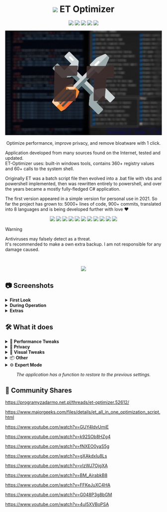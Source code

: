 <h1 align="center"> <img src="https://github.com/user-attachments/assets/d50d77b0-57ec-4d23-9e0c-13541e024f02" width="48">
ET Optimizer
</h1>
<p align="center">
<a href="https://github.com/semazurek/ET-All-in-One-Optimizer/releases/latest"><img src="https://img.shields.io/badge/RELEASE-v6.06.37-blue?style=for-the-badge&"></a>
<a href="#"><img src="https://img.shields.io/badge/C%23-239120?style=for-the-badge&logo=c-sharp&logoColor=white"></a>
<a href="#"><img src="https://img.shields.io/badge/.NET-512BD4?style=for-the-badge&logo=dotnet&logoColor=white"></a>
<a href="#"><img src="https://img.shields.io/github/downloads/semazurek/ET-Optimizer/total?style=for-the-badge"></a>
<a href="https://www.buymeacoffee.com/semazurek" target="_blank"><img src="https://img.shields.io/badge/buymeacoffee-27ae60?style=for-the-badge&logo=buymeacoffee&logoColor=white"></a>
</p>
<p align="center">
<img src="https://github.com/semazurek/semazurek.github.io/blob/main/assets/work1.jpg" width="600">
</p>


<p align="center">Optimize performance, improve privacy, and remove bloatware with 1 click.</p>







Application developed from many sources found on the Internet, tested and updated. </br>ET-Optimizer uses: built-in windows tools, contains 360+ registry values and 60+ calls to the system shell.

Originally ET was a batch script file then evolved into a .bat file with vbs and powershell implemented, then was rewritten entirely to powershell, and over the years became a mostly fully-fledged C# application.

The first version appeared in a simple version for personal use in 2021.
So far the project has grown to: 5000+ lines of code, 900+ commits, translated into 8 languages ​​and is being developed further with love ❤️

<p align="center">
<a href="#"><img src="https://github.com/user-attachments/assets/909786ca-b8b4-4124-b342-3debc6ec8a0e"width="48"></a>
<a href="#"><img src="https://github.com/user-attachments/assets/177f0eb1-f371-4cdd-bbce-9f451e47431d"width="48"></a>
<a href="#"><img src="https://github.com/user-attachments/assets/c0d4749d-4647-4506-a78c-7a092dd5836c"width="48"></a>
<a href="#"><img src="https://github.com/user-attachments/assets/ffbb6086-b0da-4a98-a126-02ca92c31758"width="48"></a>
<a href="#"><img src="https://github.com/user-attachments/assets/9d8c5679-233b-4416-8371-067f6fc4e114"width="48"></a>
<a href="#"><img src="https://github.com/user-attachments/assets/63bd6170-82ec-49cc-b798-a6b0f3a90a8d"width="48"></a>
<a href="#"><img src="https://github.com/user-attachments/assets/c188ac6f-dc5e-4f7b-9e01-90575167ebd1"width="48"></a>
<a href="#"><img src="https://github.com/user-attachments/assets/9c6fab87-adfe-4a05-9484-f6d64537b13e"width="48"></a>
<a href="#"><img src="https://github.com/user-attachments/assets/0ef6c1c0-addb-4f01-a734-f34b14b5142b"width="48"></a>
<a href="#"><img src="https://github.com/user-attachments/assets/e71da507-b8bb-423d-a2cf-b8d877857c77"width="48"></a>
<a href="#"><img src="https://github.com/user-attachments/assets/44d74824-3f31-4ffb-aa63-e20f1de90afd"width="48"></a>

</p>

> [!WARNING]
> Antiviruses may falsely detect as a threat.</br>
> It's recommended to make a own extra backup. I am not responsible for any damage caused.
</br>
<p align="center">
<a href="https://github.com/semazurek/ET-Optimizer/releases/latest"><img src="https://img.shields.io/badge/Download-0078D6?style=for-the-badge&logo=windows&logoColor=white" width="130"></a>
</p>

## 📷 Screenshots
<details>
  <summary> <b>First Look</b> </summary>
  <img src="https://github.com/user-attachments/assets/83e82f09-82bd-4869-8bea-80599c2aca40" width="750"/>
</details>
<details>
  <summary> <b>During Operation</b> </summary>
  <img src="https://github.com/user-attachments/assets/23b1deca-b877-4f3c-95de-19da8ee662c6" width="750"/>
</details>
<details>
  <summary> <b>Extras</b> </summary>
  <img src="https://github.com/user-attachments/assets/78a36c74-060a-48ac-9133-50c3d5fcf724" width="750"/>
</details>

## 🛠 What it does 

 <details>
  <summary> 🔧 <b>Performance Tweaks</b> </summary>

<ol>
<li>Disable Edge WebWidget – removes the unnecessary Edge browser widget.</li>

<li>Set Power Plan to Ultimate Performance – configures Windows to favor maximum performance.</li>

<li>Lower svchost split threshold – optimizes how system services are handled.</li>

<li>Dual boot timeout: 3 seconds – speeds up boot time in multi-OS setups.</li>

<li>Disable Hibernation and Fast Startup – frees up disk space and may fix sleep issues.</li>

<li>Disable Windows Insider Experiments – ensures system stability by avoiding test features.</li>

<li>Disable App Launch Tracking – increases privacy and slightly boosts performance.</li>

<li>Disable PowerThrottling (Intel 6th gen+) – gives apps full CPU access.</li>

<li>Turn Off Background Apps – reduces CPU and RAM usage.</li>

<li>Disable Sticky Keys Prompt – avoids annoying popup messages.</li>

<li>Disable Activity History – stops Windows from tracking user activity.</li>

<li>Disable Updates for Microsoft Store Apps – reduces system background activity.</li>

<li>Disable SmartScreen for Apps – speeds up app launches and reduces interruptions.</li>

<li>Allow Websites to Provide Local Content – improves browser speed and relevance.</li>

<li>Fix Microsoft Edge Settings – resets and restores default Edge settings.</li>

<li>Disable Location Sensors – saves battery and enhances privacy.</li>

<li>Disable Auto-Sharing WiFi Hotspot – prevents unwanted network sharing.</li>

<li>Disable Shared HotSpot Connections – stops auto-joining shared hotspots.</li>

<li>Updates Notify for Scheduled Restart – prevents sudden reboots.</li>

<li>Set P2P Updates to LAN Only – reduces external bandwidth usage.</li>

<li>Set Lower Shutdown Time (2 seconds) – speeds up shutdown process.</li>

<li>Remove Old Device Drivers – frees up space and avoids conflicts.</li>

<li>Disable “Get Even More Out of Windows” prompt – removes nagging suggestions.</li>

<li>Disable Installing Suggested Apps – keeps your Start menu clean.</li>

<li>Disable Start Menu Ads/Suggestions – cleaner and faster Start experience.</li>

<li>Disable Suggested Apps in Windows Ink Workspace.</li>

<li>Disable Unnecessary Windows Components – lightens the system.</li>

<li>Defender Scheduled Scan Nerf – limits its system impact.</li>

<li>Defragment Indexing Service File – speeds up Windows Search.</li>

<li>Disable Nagle’s Algorithm (Delayed ACKs) – improves network latency.</li>

<li>CPU/GPU Priority Tweaks – ensures smoother performance.</li>

<li>Enable Service Tweaks – optimizes how system services are run.</li>

<li>Remove Preinstalled Bloatware – clears space and removes distractions.</li>

<li>Disable Unnecessary Startup Apps – boosts system boot speed.</li>

<li>Enable Long System Paths – supports deeper folder structures.</li>

<li>Disable Fullscreen Optimizations + Enable RAM Tweaks – improves game and system responsiveness.</li>
</ol>
</details>
<details>
  <summary> 🔐 <b>Privacy</b> </summary>
  <ol>
<li>Disable Telemetry Scheduled Tasks – prevents Windows from auto-collecting background data.</li>

<li>Remove Telemetry/Data Collection Components – strips out system parts responsible for tracking.</li>

<li>Disable PowerShell Telemetry – stops Microsoft from logging script usage.</li>

<li>Disable Skype Telemetry – removes built-in tracking within Skype.</li>

<li>Disable Media Player Usage Reports – stops sending data on how media is played.</li>

<li>Disable Mozilla Telemetry – blocks Firefox from reporting user behavior.</li>

<li>Disable Apps from Using My Advertising ID – limits ad personalization and tracking.</li>

<li>Disable Sending Info About Writing (typing) – prevents data collection related to typing.</li>

<li>Disable Handwriting Recognition – improves privacy for stylus users.</li>

<li>Disable Watson Malware Reports – prevents sending malware incident reports.</li>

<li>Disable Malware Diagnostic Data Collection – blocks background logging of threats.</li>

<li>Disable Reporting to Microsoft MAPS – avoids participation in MS malware alert network.</li>

<li>Disable Spynet Defender Reporting – stops Defender from reporting to Microsoft cloud.</li>

<li>Do Not Send Malware Samples Automatically – full control over what’s submitted.</li>

<li>Disable Sending Typing Samples – more privacy for physical and on-screen keyboard use.</li>

<li>Disable Sending Contacts to Microsoft – keeps your contacts offline and private.</li>

<li>Disable Cortana – disables Microsoft’s digital assistant.</li>

<li>Remove Copilot – removes the AI-powered assistant introduced in newer Windows builds.</li>

<li>Block telemetry and user experience hosts</li>

<li>Block location data sharing hosts</li>

<li>Block Windows crash report hosts</li>
  </ol>
</details>
<details>
  <summary> 🎨 <b>Visual Tweaks</b> </summary>
  <ol>
<li>Show File Extensions in File Explorer – improves clarity when working with files.</li>

<li>Disable Transparency on Taskbar – speeds up UI and improves battery life.</li>

<li>Disable Windows Animations – makes UI snappier and faster.</li>

<li>Disable MRU Lists (Jump Lists) – keeps the Start menu and taskbar tidy.</li>

<li>Set Search Box to Icon Only – minimizes visual clutter.</li>

<li>Open File Explorer to This PC – skips “Quick Access” and goes directly to drives.</li>

<li>Remove “Learn about this photo” Feature – cleaner photo viewer interface.</li>

<li>Enable Old Context Menu – restores classic right-click menu (Windows 11 style fix).</li>
  </ol>
</details>
<details>
  <summary> 📦 <b>Other</b> </summary>
  <ol>
<li>Remove Game Bar / Xbox DVR – eliminates background game-related services.</li>

<li>Clean Temp, Cache, Prefetch, Logs – frees up disk space and improves speed.</li>

<li>Scan for Adware (AdwCleaner) – detects and removes potentially unwanted software.</li>

<li>Clean WinSxS Folder – reduces size of the Windows component store.</li>

<li>Remove News & Interests / Widgets – removes taskbar widgets in Windows 10/11.</li>

<li>Tweak Unnecessary Services Behavior – disables or adjusts unused system services.</li>
  </ol>
</details>
<details>
  <summary> ⚙️ <b>Expert Mode</b> </summary>
  <ol>
<li>Disable Spectre/Meltdown Mitigations – improves performance at the cost of security.</li>

<li>Disable Windows Defender – removes built-in antivirus completely.</li>

<li>Disable Xbox Services – shuts down Xbox-related background processes.</li>

<li>Remove OneDrive – fully uninstalls Microsoft's cloud sync tool.</li>

<li>Enable Fast/Secure DNS (1.1.1.1) – improves DNS speed and privacy using Cloudflare.</li>

<li>Disable Process Mitigations – lifts certain OS-level security limits for advanced tweaks.</li>
  </ol>
</details>

*<p align="center">The application has a function to restore to the previous settings.</p>*

## 👏 Community Shares

https://programyzadarmo.net.pl/threads/et-optimizer.52612/

https://www.majorgeeks.com/files/details/et_all_in_one_optimization_script.html

https://www.youtube.com/watch?v=GUY4ldvUmiE

https://www.youtube.com/watch?v=k92SOb8HZg4

https://www.youtube.com/watch?v=fNXEO0yaS5g

https://www.youtube.com/watch?v=gXAkdxIu8Ls

https://www.youtube.com/watch?v=vIzWJ7OjgXA

https://www.youtube.com/watch?v=BM_AirabkB8

https://www.youtube.com/watch?v=FFKeJuXC4HA

https://www.youtube.com/watch?v=G048P3g8bGM

https://www.youtube.com/watch?v=4ul5XVBoPSA
